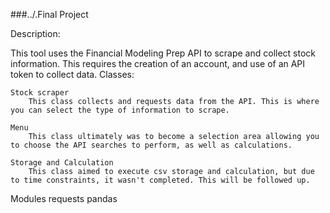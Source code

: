 ###../.Final Project

Description:

This tool uses the Financial Modeling Prep API to scrape and collect stock information. This requires the creation of an account, and use of an API token to collect data.
Classes:

    Stock scraper
        This class collects and requests data from the API. This is where you can select the type of information to scrape.

    Menu
        This class ultimately was to become a selection area allowing you to choose the API searches to perform, as well as calculations. 

    Storage and Calculation
        This class aimed to execute csv storage and calculation, but due to time constraints, it wasn't completed. This will be followed up.

Modules
requests
pandas
